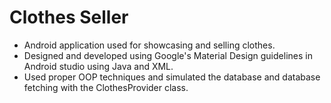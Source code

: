 # Clothes Seller

- Android application used for showcasing and selling clothes.
- Designed and developed using Google's Material Design guidelines in Android     studio using Java and XML.
- Used proper OOP techniques and simulated the database and database fetching with the ClothesProvider class. 